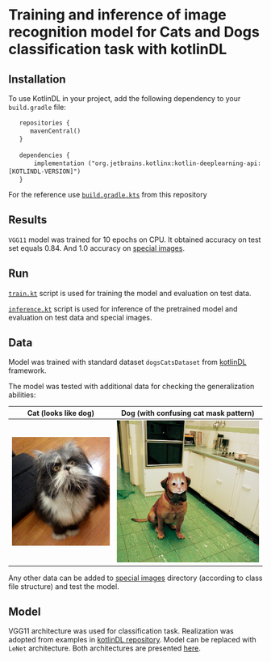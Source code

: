 # Training and inference of image recognition model for Cats and Dogs classification task with kotlinDL

## Installation

To use KotlinDL in your project, add the following dependency to your `build.gradle` file:
```
   repositories {
      mavenCentral()
   }
   
   dependencies {
       implementation ("org.jetbrains.kotlinx:kotlin-deeplearning-api:[KOTLINDL-VERSION]")
   }
```
For the reference use [`build.gradle.kts`](./build.gradle.kts) from this repository

## Results
`VGG11` model was trained for 10 epochs on CPU. 
It obtained accuracy on test set equals 0.84.
And 1.0 accuracy on [special images](./cache/datasets/special_images).

## Run

[`train.kt`](src/main/kotlin/train.kt) script is used for training the model and evaluation on test data.

[`inference.kt`](src/main/kotlin/inference.kt) script is used for inference of the pretrained model and evaluation on test data and special images.

## Data

Model was trained with standard dataset `dogsCatsDataset` from [kotlinDL](https://github.com/JetBrains/KotlinDL) framework.

The model was tested with additional data for checking the generalization abilities:

| Cat (looks like dog)  | Dog (with confusing cat mask pattern) |
| --------  | -------- |
| ![](cache/datasets/special_images/cat/cat_or_dog.jpg)| ![](cache/datasets/special_images/dog/dog_as_cat.jpg)|

Any other data can be added to [special images](./cache/datasets/special_images) directory (according to class file structure) and test the model.

## Model

VGG11 architecture was used for classification task. Realization was adopted from examples in [kotlinDL repository](https://github.com/JetBrains/KotlinDL/blob/3f10e46c53f12a89783a1d932bcfc39216cf21c6/examples/src/main/kotlin/examples/dataset/VGGCifar10OnFly.kt).
Model can be replaced with `LeNet` architecture. Both architectures are presented [here](src/main/kotlin/model).

